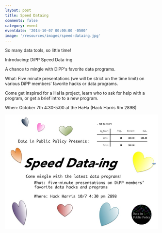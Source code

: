 ```yaml
---
layout: post
title: Speed Dataing
comments: false
category: event
eventdate: '2014-10-07 00:00:00 -0500'
image: '/resources/images/speed-dataing.jpg'
---
```


So many data tools, so little time!

Introducing: DiPP Speed Data-ing

A chance to mingle with DiPP's favorite data programs.

What: Five minute presentations (we will be strict on the time limit) on various DiPP members’ favorite hacks or data programs. 
 
Come get inspired for a HaHa project, learn who to ask for help with a program, or get a brief intro to a new program.

When: October 7th 4:30-5:00 at the HaHa (Hack Harris Rm 289B)

<img src="/resources/images/speed-dataing.jpg">